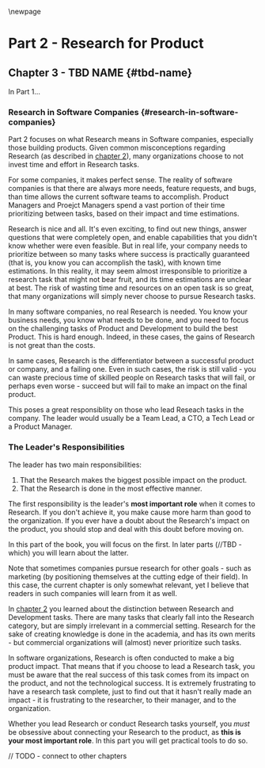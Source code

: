 \newpage

# Part 2 - Research for Product

## Chapter 3 - TBD NAME {#tbd-name}

In Part 1...

### Research in Software Companies {#research-in-software-companies}

Part 2 focuses on what Research means in Software companies, especially those building products. Given common misconceptions regarding Research (as described in [chapter 2](#Research-and-development)), many organizations choose to not invest time and effort in Research tasks.

For some companies, it makes perfect sense. The reality of software companies is that there are always more needs, feature requests, and bugs, than time allows the current software teams to accomplish. Product Managers and Proejct Managers spend a vast portion of their time prioritizing between tasks, based on their impact and time estimations.

Research is nice and all. It's even exciting, to find out new things, answer questions that were completely open, and enable capabilities that you didn't know whether were even feasible. But in real life, your company needs to prioritize between so many tasks where success is practically guaranteed (that is, you know you can accomplish the task), with known time estimations. In this reality, it may seem almost irresponsible to prioritize a research task that might not bear fruit, and its time estimations are unclear at best. The risk of wasting time and resources on an open task is so great, that many organizations will simply never choose to pursue Research tasks.

In many software companies, no real Research is needed. You know your business needs, you know what needs to be done, and you need to focus on the challenging tasks of Product and Development to build the best Product. This is hard enough. Indeed, in these cases, the gains of Research is not great than the costs.

In same cases, Research is the differentiator between a successful product or company, and a failing one. Even in such cases, the risk is still valid - you can waste precious time of skilled people on Research tasks that will fail, or perhaps even worse - succeed but will fail to make an impact on the final product.

This poses a great responsiblity on those who lead Reseach tasks in the company. The leader would usually be a Team Lead, a CTO, a Tech Lead or a Product Manager.

### The Leader's Responsibilities

The leader has two main responsibilities:

1. That the Research makes the biggest possible impact on the product.
2. That the Research is done in the most effective manner.

The first responsibility is the leader's **most important role** when it comes to Research. If you don't achieve it, you make cause more harm than good to the organization. If you ever have a doubt about the Research's impact on the product, you should stop and deal with this doubt before moving on.

In this part of the book, you will focus on the first. In later parts (//TBD - which) you will learn about the latter.

Note that sometimes companies pursue research for other goals - such as marketing (by positioning themselves at the cutting edge of their field). In this case, the current chapter is only somewhat relevant, yet I believe that readers in such companies will learn from it as well.

In [chapter 2](#Research-and-development) you learned about the distinction between Research and Development tasks. There are many tasks that clearly fall into the Research category, but are simply irrelevant in a commercial setting. Research for the sake of creating knowledge is done in the academia, and has its own merits - but commercial organizations will (almost) never prioritize such tasks.

In software organizations, Research is often conducted to make a big product impact. That means that if you choose to lead a Research task, you must be aware that the real success of this task comes from its impact on the product, and not the technological success. It is extremely frustrating to have a research task complete, just to find out that it hasn't really made an impact - it is frustrating to the researcher, to their manager, and to the organization.

Whether you lead Research or conduct Research tasks yourself, you *must* be obsessive about connecting your Research to the product, as **this is your most important role**. In this part you will get practical tools to do so.

// TODO - connect to other chapters